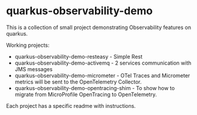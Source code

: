 # quarkus-observability-demo

This is a collection of small project demonstrating Observability features on quarkus.

Working projects:

* quarkus-observability-demo-resteasy - Simple Rest
* quarkus-observability-demo-activemq - 2 services communication with JMS messages
* quarkus-observability-demo-micrometer - OTel Traces and Micrometer metrics will be sent to the OpenTelemetry Collector. 
* quarkus-observability-demo-opentracing-shim - To show how to migrate from MicroProfile OpenTracing to OpenTelemetry. 

Each project has a specific readme with instructions.
